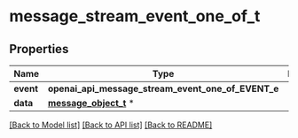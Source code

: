 # message_stream_event_one_of_t

## Properties
Name | Type | Description | Notes
------------ | ------------- | ------------- | -------------
**event** | **openai_api_message_stream_event_one_of_EVENT_e** |  | 
**data** | [**message_object_t**](message_object.md) \* |  | 

[[Back to Model list]](../README.md#documentation-for-models) [[Back to API list]](../README.md#documentation-for-api-endpoints) [[Back to README]](../README.md)


